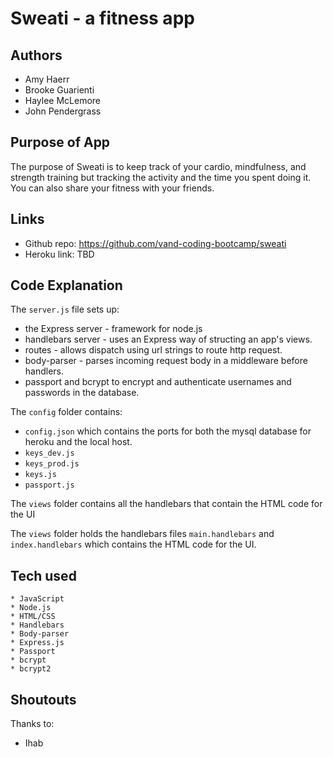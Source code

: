 # Sweati - a fitness app

## Authors
* Amy Haerr
* Brooke Guarienti
* Haylee McLemore
* John Pendergrass


## Purpose of App
The purpose of Sweati is to keep track of your cardio, mindfulness, and strength training but tracking the activity and the time you spent doing it. You can also share your fitness with your friends.

## Links
* Github repo: https://github.com/vand-coding-bootcamp/sweati
* Heroku link: TBD

## Code Explanation
The `server.js` file sets up:
* the Express server - framework for node.js
* handlebars server - uses an Express way of structing an app's views.
* routes - allows dispatch using url strings to route http request.
* body-parser - parses incoming request body in a middleware before handlers.
* passport and bcrypt to encrypt and authenticate usernames and passwords in the database.

The `config` folder contains:
* `config.json` which contains the ports for both the mysql database for heroku and the local host. 
* `keys_dev.js` 
* `keys_prod.js` 
* `keys.js` 
* `passport.js` 

The `views` folder contains all the handlebars that contain the HTML code for the UI

The `views` folder holds the handlebars files `main.handlebars` and `index.handlebars` which contains the HTML code for the UI.

## Tech used
    * JavaScript
    * Node.js
    * HTML/CSS
    * Handlebars
    * Body-parser
    * Express.js
    * Passport
    * bcrypt
    * bcrypt2

## Shoutouts
Thanks to:
* Ihab